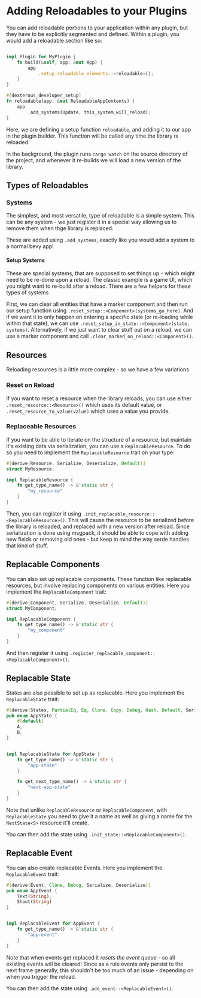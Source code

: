 # Adding Reloadables to your Plugins

You can add reloadable portions to your application within any plugin, but they have to be explicitly segmented and defined. Within a plugin, you would add a reloadable section like so:

```rust

impl Plugin for MyPlugin {
    fn build(&self, app: &mut App) {
        app
            .setup_reloadable_elements::<reloadable>();
    }
}

#[dexterous_developer_setup]
fn reloadable(app: &mut ReloadableAppContents) {
    app
        .add_systems(Update, this_system_will_reload);
}

```

Here, we are defining a setup function `reloadable`, and adding it to our app in the plugin builder. This function will be called any time the library is reloaded.

In the background, the plugin runs `cargo watch` on the source directory of the project, and whenever it re-builds we will load a new version of the library.

## Types of Reloadables

### Systems

The simplest, and most versatile, type of reloadable is a simple system. This can be any system - we just register it in a special way allowing us to remove them when thge library is replaced.

These are added using `.add_systems`, exactly like you would add a system to a normal bevy app!

#### Setup Systems

These are special systems, that are supposed to set things up - which might need to be re-done upon a reload. The classic example is a game UI, which you might want to re-build after a reload. There are a few helpers for these types of systems

First, we can clear all entities that have a marker component and then run our setup function using `.reset_setup::<Component>(systems_go_here)`.
And if we want it to only happen on entering a specific state (or re-loading while within that state), we can use `.reset_setup_in_state::<Component>(state, systems)`.
Alternatively, if we just want to clear stuff out on a reload, we can use a marker component and call `.clear_marked_on_reload::<Component>()`.

## Resources

Reloading resources is a little more complex - so we have a few variations

### Reset on Reload

If you want to reset a resource when the library reloads, you can use either `.reset_resource::<Resource>()` which uses its default value, or `.reset_resource_to_value(value)` which uses a value you provide.

### Replaceable Resources

If you want to be able to iterate on the structure of a resource, but maintain it's existing data via serialization, you can use a `ReplacableResource`. To do so you need to implement the `ReplacableResource` trait on your type:

```rust
#[derive(Resource, Serialize, Deserialize, Default)]
struct MyResource;

impl ReplacableResource {
    fn get_type_name() -> &'static str {
        "my_resource"
    }
}
```

Then, you can register it using `.init_replacable_resource::<ReplacableResource>()`. This will cause the resource to be serialized before the library is reloaded, and replaced with a new version after reload. Since serialization is done using msgpack, it should be able to cope with adding new fields or removing old ones - but keep in mind the way serde handles that kind of stuff.

## Replacable Components

You can also set up replacable components. These function like replacable resources, but involve replacing components on various entities. Here you implement the `ReplacableComponent` trait:

```rust
#[derive(Component, Serialize, Deserialize, Default)]
struct MyComponent;

impl ReplacableComponent {
    fn get_type_name() -> &'static str {
        "my_component"
    }
}

```

And then register it using `.register_replacable_component::<ReplacableComponent>()`.

## Replacable State

States are also possible to set up as replacable. Here you implement the `ReplacableState` trait:

```rust
#[derive(States, PartialEq, Eq, Clone, Copy, Debug, Hash, Default, Serialize, Deserialize)]
pub enum AppState {
    #[default]
    A,
    B,
}


impl ReplacableState for AppState {
    fn get_type_name() -> &'static str {
        "app-state"
    }

    fn get_next_type_name() -> &'static str {
        "next-app-state"
    }
}

```

Note that unlike `ReplacableResource` or `ReplacableComponent`, with `ReplacableState` you need to give it a name as well as giving a name for the `NextState<S>` resource it'll create.

You can then add the state using `.init_state::<ReplacableComponent>()`.

## Replacable Event

You can also create replacable Events. Here you implement the `ReplacableEvent` trait:

```rust
#[derive(Event, Clone, Debug, Serialize, Deserialize)]
pub enum AppEvent {
    Text(String),
    Shout(String)
}


impl ReplacableEvent for AppEvent {
    fn get_type_name() -> &'static str {
        "app-event"
    }
}


```

Note that when events get replaced it *resets the event queue* - so all existing events will be cleared! Since as a rule events only persist to the next frame generally, this shouldn't be too much of an issue - depending on when you trigger the reload.

You can then add the state using `.add_event::<ReplacableEvent>()`.
